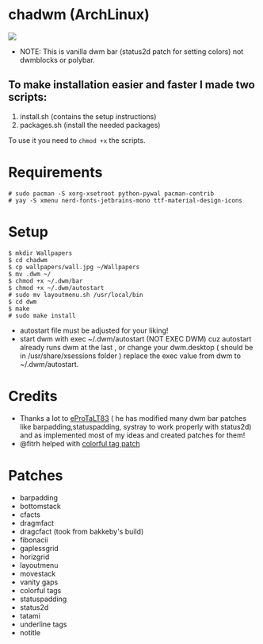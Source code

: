 # chadwm (ArchLinux)

<img src="https://github.com/siduck76/chadwm/blob/main/screenshots/col_layout.png">

- NOTE: This is vanilla dwm bar (status2d patch for setting colors) not dwmblocks or polybar.

## To make installation easier and faster I made two scripts:
1. install.sh (contains the setup instructions)
2. packages.sh (install the needed packages)

To use it you need to ```chmod +x``` the scripts.

# Requirements

```
# sudo pacman -S xorg-xsetroot python-pywal pacman-contrib
# yay -S xmenu nerd-fonts-jetbrains-mono ttf-material-design-icons
```

# Setup

```
$ mkdir Wallpapers
$ cd chadwm
$ cp wallpapers/wall.jpg ~/Wallpapers
$ mv .dwm ~/
$ chmod +x ~/.dwm/bar
$ chmod +x ~/.dwm/autostart
# sudo mv layoutmenu.sh /usr/local/bin
$ cd dwm
$ make
# sudo make install
```
- autostart file must be adjusted for your liking!
- start dwm with exec ~/.dwm/autostart (NOT EXEC DWM) cuz autostart already runs dwm at the last , or change your dwm.desktop ( should be in /usr/share/xsessions folder ) replace the exec value from dwm to ~/.dwm/autostart.

# Credits 

- Thanks a lot to [eProTaLT83](https://www.reddit.com/user/eProTaLT83) ( he has modified many dwm bar patches like barpadding,statuspadding, systray to work properly with status2d) and as implemented most of my ideas and created patches for them!
- @fitrh helped with [colorful tag patch](https://github.com/fitrh/dwm/issues/1)

# Patches

- barpadding 
- bottomstack
- cfacts
- dragmfact 
- dragcfact (took from bakkeby's build)
- fibonacii
- gaplessgrid
- horizgrid
- layoutmenu 
- movestack 
- vanity gaps
- colorful tags
- statuspadding 
- status2d
- tatami 
- underline tags
- notitle
